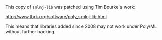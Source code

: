 This copy of `smlnj-lib` was patched using Tim Bourke's work:

<http://www.tbrk.org/software/poly_smlnj-lib.html>

This means that libraries added since 2008 may not work under Poly/ML
without further hacking.

